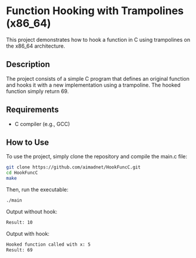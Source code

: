 # Function Hooking with Trampolines (x86_64)
This project demonstrates how to hook a function in C using trampolines on the x86_64 architecture.

## Description
The project consists of a simple C program that defines an original function and hooks it with a new implementation using a trampoline. The hooked function simply return 69.

## Requirements
* C compiler (e.g., GCC)

## How to Use
To use the project, simply clone the repository and compile the main.c file:

```bash
git clone https://github.com/aimadnet/HookFuncC.git
cd HookFuncC
make
```

Then, run the executable:

```bash
./main
```

Output without hook:

```bash
Result: 10
```

Output with hook:

```bash
Hooked function called with x: 5
Result: 69
```
